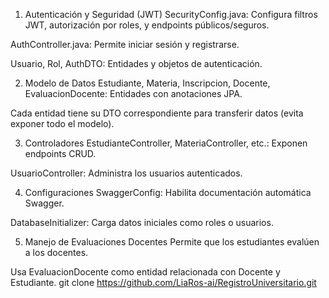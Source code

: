 1. Autenticación y Seguridad (JWT)
SecurityConfig.java: Configura filtros JWT, autorización por roles, y endpoints públicos/seguros.

AuthController.java: Permite iniciar sesión y registrarse.

Usuario, Rol, AuthDTO: Entidades y objetos de autenticación.

2. Modelo de Datos
Estudiante, Materia, Inscripcion, Docente, EvaluacionDocente: Entidades con anotaciones JPA.

Cada entidad tiene su DTO correspondiente para transferir datos (evita exponer todo el modelo).

3. Controladores
EstudianteController, MateriaController, etc.: Exponen endpoints CRUD.

UsuarioController: Administra los usuarios autenticados.

4. Configuraciones
SwaggerConfig: Habilita documentación automática Swagger.

DatabaseInitializer: Carga datos iniciales como roles o usuarios.

5. Manejo de Evaluaciones Docentes
Permite que los estudiantes evalúen a los docentes.

Usa EvaluacionDocente como entidad relacionada con Docente y Estudiante.
git clone https://github.com/LiaRos-ai/RegistroUniversitario.git

